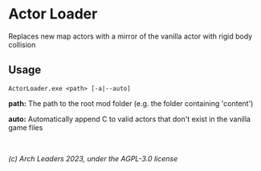 # Actor Loader

Replaces new map actors with a mirror of the vanilla actor with rigid body collision

## Usage

```
ActorLoader.exe <path> [-a|--auto]
```

**path:** The path to the root mod folder (e.g. the folder containing 'content')

**auto:** Automatically append C to valid actors that don't exist in the vanilla game files

<br>

*(c) Arch Leaders 2023, under the AGPL-3.0 license*